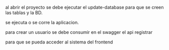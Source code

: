 al abrir el proyecto se debe ejecutar el update-database para que se creen las tablas y la BD.

se ejecuta o se corre la aplicacion.

para crear un usuario se debe consumir en el swagger el api registrar

para que se pueda acceder al sistema del frontend

